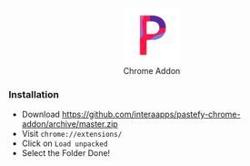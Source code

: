 <p align="center"><img src="icon.png" width="100"><br>Chrome Addon</p>

### Installation
- Download https://github.com/interaapps/pastefy-chrome-addon/archive/master.zip
- Visit `chrome://extensions/`
- Click on `Load unpacked`
- Select the Folder
Done!